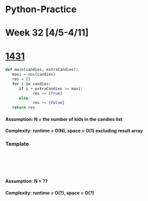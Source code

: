 # Python-Practice

# Week 32 [4/5-4/11]

# [1431](https://leetcode.com/problems/kids-with-the-greatest-number-of-candies/)
```python
def main(candies, extraCandies):
   maxi = max(candies)
   res = []
   for i in candies:
      if i + extraCandies >= maxi:
            res += [True]
      else:
            res += [False]
   return res
```
#### Assumption: N = the number of kids in the candies list
#### Complexity: runtime = O(N), space = O(1) excluding result array

### Template
# []()
```sql
```

# []()
```python
```
#### Assumption: N = ??
#### Complexity: runtime = O(?), space = O(?)